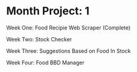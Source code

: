 # Month Project: 1

Week One: Food Recipie Web Scraper (Complete)

Week Two: Stock Checker

Week Three: Suggestions Based on Food In Stock

Week Four: Food BBD Manager
